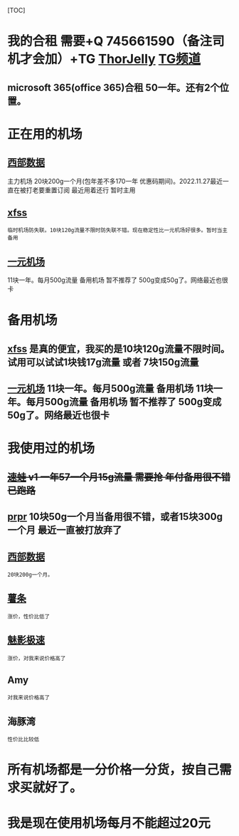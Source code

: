 [TOC]

# 我的合租 需要+Q 745661590（备注司机才会加）+TG [ThorJelly](https://t.me/ThorJelly) [TG频道](https://t.me/dongdongwushare)

## microsoft 365(office 365)合租 50一年。还有2个位置。

# 正在用的机场

## [西部数据](https://fuqing.cz/aff.php?aff=527) 
   主力机场 20块200g一个月(包年差不多170一年 优惠码期间)。2022.11.27最近一直在被打老要重置订阅 最近用着还行 暂时主用
   
## [xfss](https://xf.gl/#/register?code=wvZkUq0Y)
    临时机场防失联。10块120g流量不限时防失联不错。现在稳定性比一元机场好很多。暂时当主备用
    
## [一元机场](https://xn--4gq62f52gdss.com/#/register?code=7poWhiDJ)
   11块一年。每月500g流量 备用机场 暂不推荐了 500g变成50g了。网络最近也很卡

# 备用机场
 
## [xfss](https://xf.gl/#/register?code=wvZkUq0Y) 是真的便宜，我买的是10块120g流量不限时间。试用可以试试1块钱17g流量 或者 7块150g流量

## [一元机场](https://xn--4gq62f52gdss.com/#/register?code=7poWhiDJ) 11块一年。每月500g流量 备用机场 11块一年。每月500g流量 备用机场 暂不推荐了 500g变成50g了。网络最近也很卡

# 我使用过的机场
## ~~[速蛙](https://i.9cvbx.top/hVl4) v1 一年57一个月15g流量 需要抢 年付备用很不错  已跑路~~

## [prpr](https://prpr.96110.cn.com/aff.php?aff=10276)  10块50g一个月当备用很不错，或者15块300g一个月 最近一直被打放弃了

## [西部数据](https://fuqing.cz/aff.php?aff=527) 
    20块200g一个月。
## [薯条](https://sgi.anycast.gay/auth/register?code=4qIV)
    涨价，性价比低了
## [魅影极速](https://docs.nameless13.com/kejin)
    涨价，对我来说价格高了
## Amy
    对我来说价格高了
## 海豚湾
    性价比比较低

# 所有机场都是一分价格一分货，按自己需求买就好了。
# 我是现在使用机场每月不能超过20元
